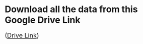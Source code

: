 # Download all the data from this Google Drive Link 
<p style="font-size: 20px;">(<a href="https://drive.google.com/drive/folders/1CEC5tB5Z1fRtFr9lE2e7J_z6OgNML97E?usp=sharing">Drive Link</a>)</p>
